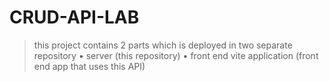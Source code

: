 # CRUD-API-LAB

> this project contains 2 parts which is deployed in two separate repository
  • server (this repository)
  • front end vite application (front end app that uses this API)
